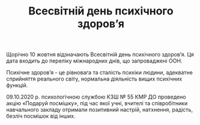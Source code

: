 ﻿---
title: Всесвітній день психічного здоров’я
---

Щорічно 10 жовтня відзначають Всесвітній день психічного здоров’я. Ця дата входить до переліку міжнародних днів, що запроваджені ООН. 

Психічне здоров’я - це рівновага та сталість психіки людини, адекватне сприйняття реального світу, нормальна діяльність вищих психічних функцій.

09.10.2020 р. психологічною службою КЗШ № 55 КМР ДО проведено акцію «Подаруй посмішку», під час якої учні, вчителі та співробітники навчального закладу отримали позитивний настрій, натхнення, радість, безліч посмішок від інших.


<slideshow></slideshow>